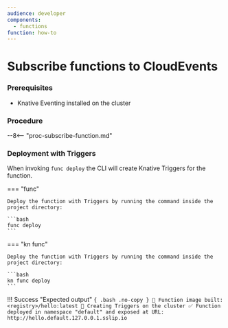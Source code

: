 ```yaml
---
audience: developer
components:
  - functions
function: how-to
---
```


# Subscribe functions to CloudEvents

### Prerequisites

- Knative Eventing installed on the cluster

### Procedure

--8<-- "proc-subscribe-function.md"

### Deployment with Triggers

When invoking `func deploy` the CLI will create Knative Triggers for the function.

=== "func"

    Deploy the function with Triggers by running the command inside the project directory:

    ```bash
    func deploy
    ```

=== "kn func"

    Deploy the function with Triggers by running the command inside the project directory:

    ```bash
    kn func deploy
    ```

!!! Success "Expected output"
    ```{ .bash .no-copy }
        🙌 Function image built: <registry>/hello:latest
        🎯 Creating Triggers on the cluster
        ✅ Function deployed in namespace "default" and exposed at URL:
        http://hello.default.127.0.0.1.sslip.io
    ```
